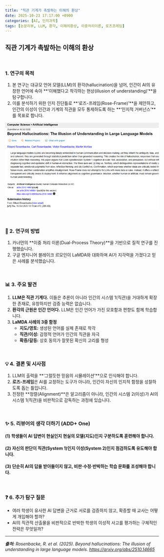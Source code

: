 ```yaml
---
title: "직관 기계가 촉발하는 이해의 환상"
date: 2025-10-23 17:17:00 +0900
categories: [AI, 인지과학]
tags: [논문리뷰, LLM, 환각, 이해의환상, 이중처리이론, 로즈프레임]
---
```


## 직관 기계가 촉발하는 이해의 환상

<br>

### 1. 연구의 목적

1.  본 연구는 대규모 언어 모델(LLM)의 환각(hallucination)을 넘어, 인간이 AI의 유창한 언어에 속아 **‘이해했다고 착각하는 현상(illusion of understanding)’**을 탐구합니다.
2.  이를 분석하기 위한 인지 진단틀로 **‘로즈-프레임(Rose-Frame)’**을 제안하고, 인간의 이성이 인간과 기계의 직관을 모두 통제하도록 하는 **‘인지적 거버넌스’**를 목표로 합니다.

![이미지](/assets/intuition-machine.png)

<br>

### 🔬 2. 연구의 방법

1.  카너먼의 **이중 처리 이론(Dual-Process Theory)**을 기반으로 질적 연구를 진행했습니다.
2.  구글 엔지니어 블레이크 르모인이 LaMDA와 대화하며 AI가 지각력을 가졌다고 믿은 사례를 분석했습니다.

<br>

### 📊 3. 주요 발견

1.  **LLM은 직관 기계다.** 이들은 추론이 아니라 인간의 시스템 1(직관)을 거대하게 확장한 존재로, 유창하지만 검증 능력은 없습니다.
2.  **환각의 근원은 인간 언어다.** LLM은 인간 언어가 가진 모호함과 편향도 함께 학습합니다.
3.  **LaMDA 사례의 3중 함정**
    * **지도/영토:** 생성된 언어를 실제 존재로 착각
    * **직관/이성:** 감정적 언어가 인간의 직관을 자극
    * **확증/갈등:** 상호 동의가 잘못된 확신의 고리를 형성

<br>

### 💡 4. 결론 및 시사점

1.  LLM의 출력을 **‘그럴듯한 믿음의 시뮬레이션’**으로 인식해야 합니다.
2.  **로즈-프레임**은 AI를 교정하는 도구가 아니라, 인간이 자신의 인지적 함정을 성찰하도록 돕는 틀입니다.
3.  진정한 **정렬(Alignment)**은 알고리즘이 아니라, 인간의 시스템 2(이성)가 AI의 시스템 1(직관)을 비판적으로 감독하는 과정에 있습니다.

<br>

### ✨ 5. 리뷰어의 생각 더하기 (ADD+ One)

#### (1) 학생들이 AI 답변이 현실인지 현실의 모델(지도)인지 구분하도록 훈련해야 합니다.
#### (2) 자신의 판단이 직관(System 1)인지 이성(System 2)인지 점검하도록 유도해야 합니다.
#### (3) 단순히 AI의 답을 받아들이지 않고, 비판·수정·반박하는 학습 문화를 조성해야 합니다.

<br>

### ❓ 6. 추가 탐구 질문

* 여러 학생이 유사한 AI 답변을 근거로 서로를 검증하지 않고, 확증할 때 교사는 어떻게 개입해야 할까?
* AI의 직관적 산출물을 비판적으로 반박한 학생의 이성적 사고를 평가하는 구체적인 전략은 무엇일까?

---

_**출처:** Rosenbacke, R. et al. (2025). Beyond hallucinations: The illusion of understanding in large language models. https://arxiv.org/abs/2510.14665_
